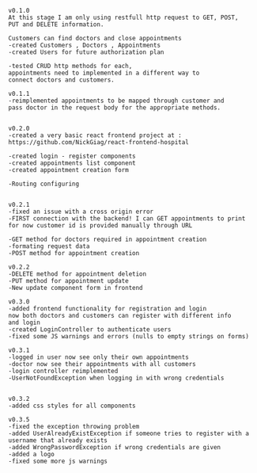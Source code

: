     v0.1.0 
    At this stage I am only using restfull http request to GET, POST, 
    PUT and DELETE information. 

    Customers can find doctors and close appointments
    -created Customers , Doctors , Appointments
    -created Users for future authorization plan
    
    -tested CRUD http methods for each, 
    appointments need to implemented in a different way to
    connect doctors and customers.
    
    v0.1.1
    -reimplemented appointments to be mapped through customer and 
    pass doctor in the request body for the appropriate methods. 

    
    v0.2.0
    -created a very basic react frontend project at : https://github.com/NickGiag/react-frontend-hospital

    -created login - register components
    -created appointments list component
    -created appointment creation form

    -Routing configuring 


    v0.2.1
    -fixed an issue with a cross origin error
    -FIRST connection with the backend! I can GET appointments to print 
    for now customer id is provided manually through URL

    -GET method for doctors required in appointment creation
    -formating request data
    -POST method for appointment creation

    v0.2.2
    -DELETE method for appointment deletion
    -PUT method for appointment update
    -New update component form in frontend

    v0.3.0
    -added frontend functionality for registration and login
    now both doctors and customers can register with different info
    and login
    -created LoginController to authenticate users
    -fixed some JS warnings and errors (nulls to empty strings on forms)

    v0.3.1
    -logged in user now see only their own appointments    
    -doctor now see their appointments with all customers
    -login controller reimplemented
    -UserNotFoundException when logging in with wrong credentials
    

    v0.3.2 
    -added css styles for all components

    v0.3.5
    -fixed the exception throwing problem
    -added UserAlreadyExistException if someone tries to register with a 
    username that already exists
    -added WrongPasswordException if wrong credentials are given
    -added a logo
    -fixed some more js warnings